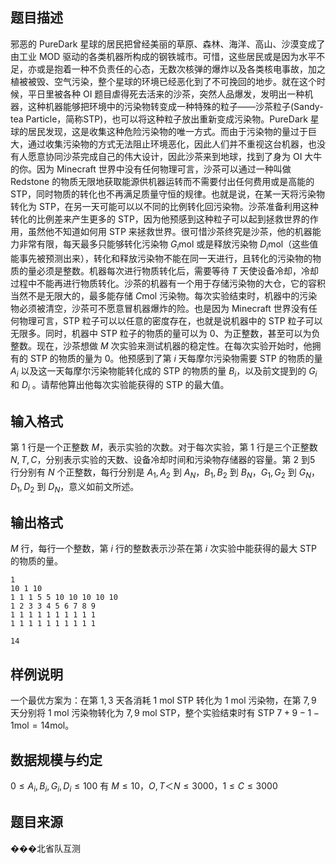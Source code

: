 ## 题目描述

邪恶的 PureDark 星球的居民把曾经美丽的草原、森林、海洋、高山、沙漠变成了由工业 MOD 驱动的各类机器所构成的钢铁城市。可惜，这些居民或是因为水平不足，亦或是抱着一种不负责任的心态，无数次核弹的爆炸以及各类核电事故，加之植被被毁、空气污染，整个星球的环境已经恶化到了不可挽回的地步。就在这个时候，平日里被各种 OI 题目虐得死去活来的沙茶，突然人品爆发，发明出一种机器，这种机器能够把环境中的污染物转变成一种特殊的粒子——沙茶粒子(Sandy-tea Particle，简称STP)，也可以将这种粒子放出重新变成污染物。PureDark 星球的居民发现，这是收集这种危险污染物的唯一方式。而由于污染物的量过于巨大，通过收集污染物的方式无法阻止环境恶化，因此人们并不重视这台机器，也没有人愿意协同沙茶完成自己的伟大设计，因此沙茶来到地球，找到了身为 OI 大牛的你。因为 Minecraft 世界中没有任何物理可言，沙茶可以通过一种叫做 Redstone 的物质无限地获取能源供机器运转而不需要付出任何费用或是高能的 STP，同时物质的转化也不再满足质量守恒的规律。也就是说，在某一天将污染物转化为 STP，在另一天可能可以以不同的比例转化回污染物。沙茶准备利用这种转化的比例差来产生更多的 STP，因为他预感到这种粒子可以起到拯救世界的作用，虽然他不知道如何用 STP 来拯救世界。很可惜沙茶终究是沙茶，他的机器能力非常有限，每天最多只能够转化污染物 $G_i$mol 或是释放污染物 $D_i$mol（这些值能事先被预测出来），转化和释放污染物不能在同一天进行，且转化的污染物的物质的量必须是整数。机器每次进行物质转化后，需要等待 $T$ 天使设备冷却，冷却过程中不能再进行物质转化。沙茶的机器有一个用于存储污染物的大仓，它的容积当然不是无限大的，最多能存储 $C$mol 污染物。每次实验结束时，机器中的污染物必须被清空，沙茶可不愿意冒机器爆炸的险。也是因为 Minecraft 世界没有任何物理可言，STP 粒子可以以任意的密度存在，也就是说机器中的 STP 粒子可以无限多。同时，机器中 STP 粒子的物质的量可以为 $0$、为正整数，甚至可以为负整数。现在，沙茶想做 $M$ 次实验来测试机器的稳定性。在每次实验开始时，他拥有的 STP 的物质的量为 $0$。他预感到了第 $i$ 天每摩尔污染物需要 STP 的物质的量 $A_i$ 以及这一天每摩尔污染物能转化成的 STP 的物质的量 $B_i$，以及前文提到的 $G_i$ 和 $D_i$ 。请帮他算出他每次实验能获得的 STP 的最大值。

## 输入格式

第 $1$ 行是一个正整数 $M$，表示实验的次数。对于每次实验，第 $1$ 行是三个正整数 $N,T,C$，分别表示实验的天数、设备冷却时间和污染物存储器的容量。第 $2$ 到$5$ 行分别有 $N$ 个正整数，每行分别是 $A_1,A_2$ 到 $A_N$，$B_1,B_2$ 到 $B_N$，$G_1,G_2$ 到 $G_N$，$D_1,D_2$ 到 $D_N$，意义如前文所述。

## 输出格式

$M$ 行，每行一个整数，第 $i$ 行的整数表示沙茶在第 $i$ 次实验中能获得的最大 STP 的物质的量。

```input1
1
10 1 10
1 1 1 5 5 10 10 10 10 10
1 2 3 3 4 5 6 7 8 9
1 1 1 1 1 1 1 1 1 1
1 1 1 1 1 1 1 1 1 1
```

```output1
14
```

## 样例说明

一个最优方案为：在第 $1,3$ 天各消耗 $1$ mol STP 转化为 $1$ mol 污染物，在第 $7,9$ 天分别将 $1$ mol 污染物转化为 $7,9$ mol STP，整个实验结束时有 STP $7+9-1-1$mol$=14$mol。

## 数据规模与约定

$0\le A_i,B_i,G_i,D_i\le100$
有 $M\le10$，$O,T＜N\le3000$，$1\le C\le3000$

## 题目来源

���北省队互测

